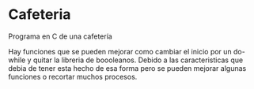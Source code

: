 # Cafeteria
Programa en C de una cafetería 

Hay funciones que se pueden mejorar como cambiar el inicio por un do-while y quitar la libreria de boooleanos.
Debido a las caracteristicas que debia de tener esta hecho de esa forma pero se pueden mejorar algunas funciones o recortar muchos procesos.

